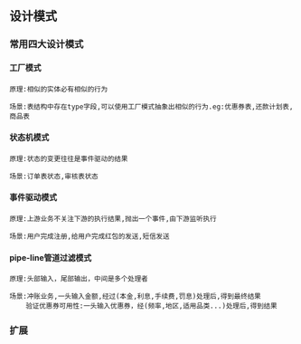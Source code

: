 ## 设计模式

### 常用四大设计模式

#### 工厂模式
```
原理:相似的实体必有相似的行为

场景:表结构中存在type字段,可以使用工厂模式抽象出相似的行为.eg:优惠券表,还款计划表,商品表
```
#### 状态机模式
```
原理:状态的变更往往是事件驱动的结果

场景:订单表状态,审核表状态
```

#### 事件驱动模式
```
原理:上游业务不关注下游的执行结果,抛出一个事件,由下游监听执行

场景:用户完成注册,给用户完成红包的发送,短信发送
```

#### pipe-line管道过滤模式
```
原理:头部输入，尾部输出，中间是多个处理者

场景:冲账业务,一头输入金额,经过(本金,利息,手续费,罚息)处理后,得到最终结果
    验证优惠券可用性:一头输入优惠券，经(频率,地区,适用品类...)处理后,得到结果
```    
    
    
### 扩展



